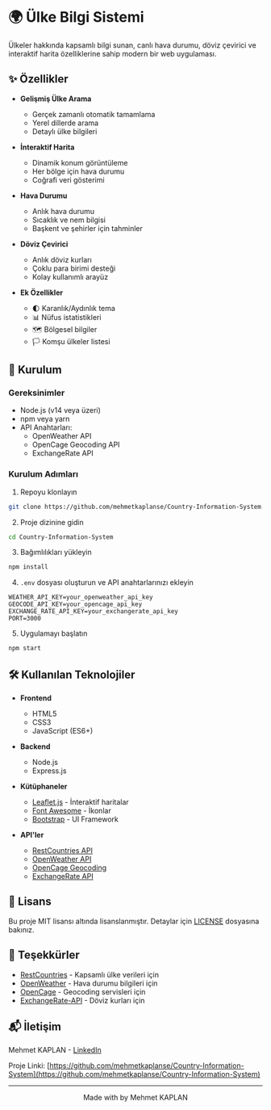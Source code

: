 # 🌍 Ülke Bilgi Sistemi

Ülkeler hakkında kapsamlı bilgi sunan, canlı hava durumu, döviz çevirici ve interaktif harita özelliklerine sahip modern bir web uygulaması.

## ✨ Özellikler

- **Gelişmiş Ülke Arama**
  - Gerçek zamanlı otomatik tamamlama
  - Yerel dillerde arama
  - Detaylı ülke bilgileri

- **İnteraktif Harita**
  - Dinamik konum görüntüleme
  - Her bölge için hava durumu
  - Coğrafi veri gösterimi

- **Hava Durumu**
  - Anlık hava durumu
  - Sıcaklık ve nem bilgisi
  - Başkent ve şehirler için tahminler

- **Döviz Çevirici**
  - Anlık döviz kurları
  - Çoklu para birimi desteği
  - Kolay kullanımlı arayüz

- **Ek Özellikler**
  - 🌓 Karanlık/Aydınlık tema
  - 📊 Nüfus istatistikleri
  - 🗺️ Bölgesel bilgiler
  - 🏳️ Komşu ülkeler listesi

## 🚀 Kurulum

### Gereksinimler

- Node.js (v14 veya üzeri)
- npm veya yarn
- API Anahtarları:
  - OpenWeather API
  - OpenCage Geocoding API
  - ExchangeRate API

### Kurulum Adımları

1. Repoyu klonlayın
```bash
git clone https://github.com/mehmetkaplanse/Country-Information-System.git
```

2. Proje dizinine gidin
```bash
cd Country-Information-System
```

3. Bağımlılıkları yükleyin
```bash
npm install
```

4. `.env` dosyası oluşturun ve API anahtarlarınızı ekleyin
```env
WEATHER_API_KEY=your_openweather_api_key
GEOCODE_API_KEY=your_opencage_api_key
EXCHANGE_RATE_API_KEY=your_exchangerate_api_key
PORT=3000
```

5. Uygulamayı başlatın
```bash
npm start
```

## 🛠️ Kullanılan Teknolojiler

- **Frontend**
  - HTML5
  - CSS3
  - JavaScript (ES6+)

- **Backend**
  - Node.js
  - Express.js

- **Kütüphaneler**
  - [Leaflet.js](https://leafletjs.com/) - İnteraktif haritalar
  - [Font Awesome](https://fontawesome.com/) - İkonlar
  - [Bootstrap](https://getbootstrap.com/) - UI Framework

- **API'ler**
  - [RestCountries API](https://restcountries.com/)
  - [OpenWeather API](https://openweathermap.org/api)
  - [OpenCage Geocoding](https://opencagedata.com/)
  - [ExchangeRate API](https://www.exchangerate-api.com/)

## 📝 Lisans

Bu proje MIT lisansı altında lisanslanmıştır. Detaylar için [LICENSE](LICENSE) dosyasına bakınız.

## 👏 Teşekkürler

- [RestCountries](https://restcountries.com/) - Kapsamlı ülke verileri için
- [OpenWeather](https://openweathermap.org/) - Hava durumu bilgileri için
- [OpenCage](https://opencagedata.com/) - Geocoding servisleri için
- [ExchangeRate-API](https://www.exchangerate-api.com/) - Döviz kurları için

## 📬 İletişim

Mehmet KAPLAN - [LinkedIn](https://www.linkedin.com/in/mehmetkaplanse/)

Proje Linki: [https://github.com/mehmetkaplanse/Country-Information-System](https://github.com/mehmetkaplanse/Country-Information-System)

---

<div align="center">
Made with by Mehmet KAPLAN
</div>
